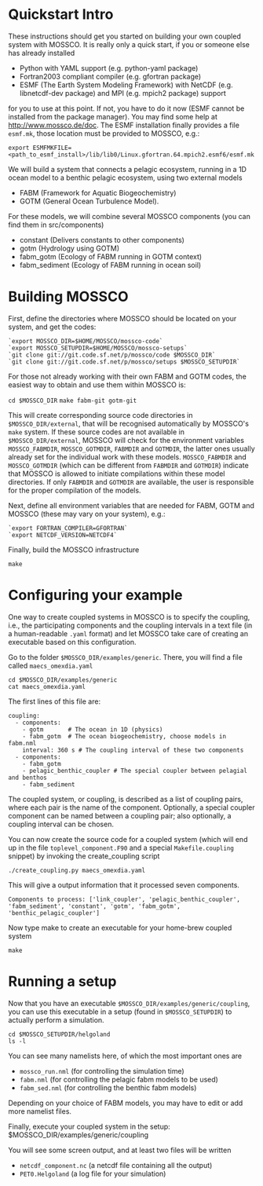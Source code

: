 # Quickstart Intro

These instructions should get you started on building your own coupled system with MOSSCO. It is really only a quick start, if you or someone else has already installed

- Python with YAML support (e.g. python-yaml package)
- Fortran2003 compliant compiler (e.g. gfortran package)
- ESMF (The Earth System Modeling Framework) with NetCDF (e.g. libnetcdf-dev package) and MPI (e.g. mpich2 package) support

for you to use at this point. If not, you have to do it now (ESMF cannot be installed from the package manager). You may find some help at http://www.mossco.de/doc.
The ESMF installation finally provides a file `esmf.mk`, those location must be provided to MOSSCO, e.g.:

	export ESMFMKFILE=<path_to_esmf_install>/lib/lib0/Linux.gfortran.64.mpich2.esmf6/esmf.mk

We will build a system that connects a pelagic ecosystem, running in a 1D ocean model to a benthic pelagic ecosystem, using two external models

- FABM (Framework for Aquatic Biogeochemistry)
- GOTM (General Ocean Turbulence Model).

For these models, we will combine several MOSSCO components (you can find them in src/components)

- constant (Delivers constants to other components)
- gotm     (Hydrology using GOTM)
- fabm_gotm (Ecology of FABM running in GOTM context)
- fabm_sediment (Ecology of FABM running in ocean soil)

# Building MOSSCO

First, define the directories where MOSSCO should be located on your system, and get the codes:

	`export MOSSCO_DIR=$HOME/MOSSCO/mossco-code`
	`export MOSSCO_SETUPDIR=$HOME/MOSSCO/mossco-setups`
	`git clone git://git.code.sf.net/p/mossco/code $MOSSCO_DIR`
	`git clone git://git.code.sf.net/p/mossco/setups $MOSSCO_SETUPDIR`

For those not already working with their own FABM and GOTM codes, the easiest way to obtain and use them within MOSSCO is:

   `cd $MOSSCO_DIR`
   `make fabm-git gotm-git`

This will create corresponding source code directories in `$MOSSCO_DIR/external`, that will be recognised automatically by MOSSCO's `make` system. If these source codes are not available in `$MOSSCO_DIR/external`, MOSSCO will check for the environment variables `MOSSCO_FABMDIR`, `MOSSCO_GOTMDIR`, `FABMDIR` and `GOTMDIR`, the latter ones usually already set for the individual work with these models. `MOSSCO_FABMDIR` and `MOSSCO_GOTMDIR` (which can be different from `FABMDIR` and `GOTMDIR`) indicate that MOSSCO is allowed to initiate compilations within these model directories. If only `FABMDIR` and `GOTMDIR` are available, the user is responsible for the proper compilation of the models.
	
Next, define all environment variables that are needed for FABM, GOTM and MOSSCO (these may vary on your system), e.g.:

	`export FORTRAN_COMPILER=GFORTRAN`
	`export NETCDF_VERSION=NETCDF4`

Finally, build the MOSSCO infrastructure

	make
	
# Configuring your example

One way to create coupled systems in MOSSCO is to specify the coupling, i.e., the participating components and the coupling intervals in a text file (in a human-readable `.yaml` format) and let MOSSCO take care of creating an executable based on this configuration.

Go to the folder `$MOSSCO_DIR/examples/generic`.  There, you will find a file called `maecs_omexdia.yaml` 

	cd $MOSSCO_DIR/examples/generic
	cat maecs_omexdia.yaml
	
The first lines of this file are:

    coupling:   
      - components:
        - gotm       # The ocean in 1D (physics)
        - fabm_gotm  # The ocean biogeochemistry, choose models in fabm.nml
        interval: 360 s # The coupling interval of these two components
      - components:
        - fabm_gotm
        - pelagic_benthic_coupler # The special coupler between pelagial and benthos
        - fabm_sediment
        
The coupled system, or coupling, is described as a list of coupling pairs, where each pair is the name of the component.  Optionally, a special coupler component can be named between a coupling pair; also optionally, a coupling interval can be chosen.

You can now create the source code for a coupled system (which will end up in the file `toplevel_component.F90` and a special `Makefile.coupling` snippet) by invoking the create_coupling script

	./create_coupling.py maecs_omexdia.yaml

This will give a output information that it processed seven components.

	Components to process: ['link_coupler', 'pelagic_benthic_coupler', 'fabm_sediment', 'constant', 'gotm', 'fabm_gotm', 'benthic_pelagic_coupler']
	
Now type make to create an executable for your home-brew coupled system

	make

# Running a setup

Now that you have an executable `$MOSSCO_DIR/examples/generic/coupling`, you can use this executable in a setup (found in `$MOSSCO_SETUPDIR`) to actually perform a simulation.

	cd $MOSSCO_SETUPDIR/helgoland
	ls -l

You can see many namelists here, of which the most important ones are

- `mossco_run.nml` (for controlling the simulation time)
- `fabm.nml` (for controlling the pelagic fabm models to be used)
- `fabm_sed.nml` (for controlling the benthic fabm models)

Depending on your choice of FABM models, you may have to edit or add more namelist files.

Finally, execute your coupled system in the setup:
	$MOSSCO_DIR/examples/generic/coupling

You will see some screen output, and at least two files will be written

- `netcdf_component.nc` (a netcdf file containing all the output)
- `PET0.Helgoland` (a log file for your simulation)

